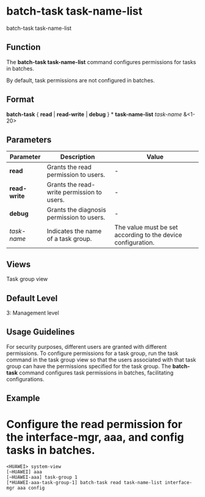 batch-task task-name-list
=========================

batch-task task-name-list

Function
--------



The **batch-task task-name-list** command configures permissions for tasks in batches.



By default, task permissions are not configured in batches.


Format
------

**batch-task** { **read** | **read-write** | **debug** } \* **task-name-list** *task-name* &<1-20>


Parameters
----------

| Parameter | Description | Value |
| --- | --- | --- |
| **read** | Grants the read permission to users. | - |
| **read-write** | Grants the read-write permission to users. | - |
| **debug** | Grants the diagnosis permission to users. | - |
| *task-name* | Indicates the name of a task group. | The value must be set according to the device configuration. |



Views
-----

Task group view


Default Level
-------------

3: Management level


Usage Guidelines
----------------

For security purposes, different users are granted with different permissions. To configure permissions for a task group, run the task command in the task group view so that the users associated with that task group can have the permissions specified for the task group. The **batch-task** command configures task permissions in batches, facilitating configurations.


Example
-------

# Configure the read permission for the interface-mgr, aaa, and config tasks in batches.
```
<HUAWEI> system-view
[~HUAWEI] aaa
[~HUAWEI-aaa] task-group 1
[*HUAWEI-aaa-task-group-1] batch-task read task-name-list interface-mgr aaa config

```